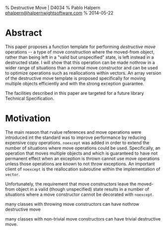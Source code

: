 % Destructive Move | D4034
% Pablo Halpern <phalpern@halpernwightsoftware.com>
% 2014-05-22

Abstract
========

This paper proposes a function template for performing _destructive move_
operations -- a type of move construction where the moved-from object, rather
than being left in a "valid but unspecified" state, is left instead in a
destructed state.  I will show that this operation can be made nothrow in a
wider range of situations than a normal move constructor and can be used to
optimize operations such as reallocations within vectors.  An array version of
the destructive move template is proposed specifically for moving multiple
objects efficiently and with the strong exception guarantee.

The facilities described in this paper are targeted for a future library
Technical Specification.


Motivation
==========

The main reason that rvalue references and move operations were introduced int
the standard was to improve performance by reducing expensive copy operations.
`noexcept` was added in order to extend the number of situations where move
operations could be used.  Specifically, an operation that moves multiple
objects and which is guaranteed to have not permanent effect when an exception
is thrown cannot use move operations unless those operations are known to not
throw exceptions.  An important client of `noexcept` is the reallocation
subroutine within the implementation of `vector`.

Unfortunately, the requirement that move constructors leave the moved-from
object in a valid (though unspecified) state results in a number of situations
where a move constructor cannot be decorated with `noexcept`.

many classes with throwing move constructors can have nothrow destructive move

many classes with non-trivial move constructors can have trivial destructive
move.


